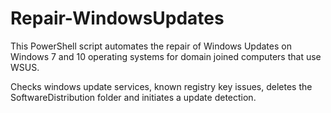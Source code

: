 # Repair-WindowsUpdates
This PowerShell script automates the repair of Windows Updates on Windows 7 and 10 operating systems for domain joined computers that use WSUS. 

Checks windows update services, known registry key issues, deletes the SoftwareDistribution folder and initiates a update detection. 
